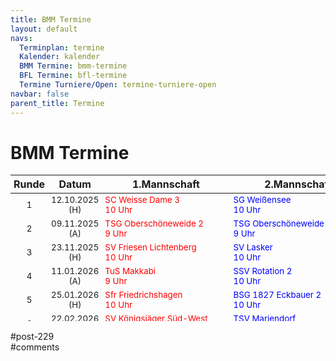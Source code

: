```yaml
---
title: BMM Termine 
layout: default
navs:
  Terminplan: termine
  Kalender: kalender
  BMM Termine: bmm-termine
  BFL Termine: bfl-termine
  Termine Turniere/Open: termine-turniere-open
navbar: false
parent_title: Termine
---
```

<div class="post-229 page type-page status-publish hentry" id="post-229">
<h1 class="entry-title">BMM Termine</h1>
<div class="entry-content">
<style><span data-mce-type="bookmark" style="display: inline-block; width: 0px; overflow: hidden; line-height: 0;" class="mce_SELRES_start">﻿</span><span data-mce-type="bookmark" style="display: inline-block; width: 0px; overflow: hidden; line-height: 0;" class="mce_SELRES_start">﻿</span><br /> .t_container { position:relative;left:-50px; }<br /> .smartphone .t_container { left:0px; }<br /></style>
<div class="t_container" style="overflow: visible;">
<table class="clean footable" style="width: 100%; height: 234px;">
<thead>
<tr style="height: 18px;">
<th nowrap="nowrap" style="height: 18px; padding-left: 5px; padding-right: 5px; width: 7.5%;">Runde</th>
<th style="height: 18px; padding-left: 5px; padding-right: 5px; width: 12.3438%;">Datum</th>
<th style="height: 18px; width: 35%;">1.Mannschaft</th>
<th style="height: 18px; width: 23.75%;">2.Mannschaft</th>
<th style="height: 18px; width: 21.0938%;">3.Mannschaft</th>
</tr>
</thead>
<tbody>
<tr style="height: 24px;">
<td style="text-align: center; height: 24px; padding-left: 5px; padding-right: 5px; width: 7.5%;"><span style="font-size: 10pt;">1</span></td>
<td style="text-align: center; height: 24px; padding-left: 5px; padding-right: 5px; width: 12.3438%;"><span style="font-size: 10pt;">12.10.2025 (H)</span></td>
<td nowrap="nowrap" style="width: 35%; height: 24px; padding-left: 5px; padding-right: 5px;"><span style="font-size: 10pt; color: #ff0000;">SC Weisse Dame 3<br/>
10 Uhr</span></td>
<td nowrap="nowrap" style="width: 23.75%; height: 24px; padding-left: 5px; padding-right: 5px;"><span style="font-size: 10pt; color: #0000ff;">SG Weißensee<br/>
10 Uhr</span></td>
<td nowrap="nowrap" style="width: 21.0938%; height: 24px; padding-left: 5px; padding-right: 5px;"><span style="font-size: 10pt; color: #008000;">SC Weisse Dame 5<br/>
10 Uhr</span></td>
</tr>
<tr style="height: 24px;">
<td style="text-align: center; height: 24px; padding-left: 5px; padding-right: 5px; width: 7.5%;"><span style="font-size: 10pt;">2</span></td>
<td style="text-align: center; height: 24px; padding-left: 5px; padding-right: 5px; width: 12.3438%;"><span style="font-size: 10pt;">09.11.2025 (A)</span></td>
<td nowrap="nowrap" style="width: 35%; height: 24px; padding-left: 5px; padding-right: 5px;"><span style="font-size: 10pt; color: #ff0000;">TSG Oberschöneweide 2<br/>
9 Uhr</span></td>
<td style="width: 23.75%; height: 24px; padding-left: 5px; padding-right: 5px;"><span style="font-size: 10pt; color: #0000ff;">TSG Oberschöneweide 5<br/>
9 Uhr</span></td>
<td nowrap="nowrap" style="width: 21.0938%; height: 24px; padding-left: 5px; padding-right: 5px;"><span style="font-size: 10pt; color: #008000;">SC Kreuzberg 10<br/>
10 Uhr</span></td>
</tr>
<tr style="height: 24px;">
<td style="text-align: center; height: 24px; padding-left: 5px; padding-right: 5px; width: 7.5%;"><span style="font-size: 10pt;">3</span></td>
<td style="text-align: center; height: 24px; padding-left: 5px; padding-right: 5px; width: 12.3438%;"><span style="font-size: 10pt;">23.11.2025 (H)</span></td>
<td nowrap="nowrap" style="width: 35%; height: 24px; padding-left: 5px; padding-right: 5px;"><span style="font-size: 10pt; color: #ff0000;">SV Friesen Lichtenberg<br/>
10 Uhr</span></td>
<td nowrap="nowrap" style="width: 23.75%; height: 24px; padding-left: 5px; padding-right: 5px;"><span style="font-size: 10pt; color: #0000ff;">SV Lasker<br/>
10 Uhr</span></td>
<td nowrap="nowrap" style="width: 21.0938%; height: 24px; padding-left: 5px; padding-right: 5px;"><span style="font-size: 10pt; color: #008000;">SG Eintracht/Rochade 4<br/>
10 Uhr</span></td>
</tr>
<tr style="height: 24px;">
<td style="text-align: center; height: 24px; padding-left: 5px; padding-right: 5px; width: 7.5%;"><span style="font-size: 10pt;">4</span></td>
<td style="text-align: center; height: 24px; padding-left: 5px; padding-right: 5px; width: 12.3438%;"><span style="font-size: 10pt;">11.01.2026 (A)</span></td>
<td style="width: 35%; height: 24px; padding-left: 5px; padding-right: 5px;"><span style="font-size: 10pt; color: #ff0000;">TuS Makkabi<br/>
9 Uhr</span></td>
<td nowrap="nowrap" style="width: 23.75%; height: 24px; padding-left: 5px; padding-right: 5px;"><span style="font-size: 10pt; color: #0000ff;">SSV Rotation 2<br/>
10 Uhr</span></td>
<td nowrap="nowrap" style="width: 21.0938%; height: 24px; padding-left: 5px; padding-right: 5px;"><span style="font-size: 10pt; color: #008000;">TuS Makkabi 3<br/>
9 Uhr</span></td>
</tr>
<tr style="height: 24px;">
<td style="text-align: center; height: 24px; padding-left: 5px; padding-right: 5px; width: 7.5%;"><span style="font-size: 10pt;">5</span></td>
<td style="text-align: center; height: 24px; padding-left: 5px; padding-right: 5px; width: 12.3438%;"><span style="font-size: 10pt;">25.01.2026 (H)</span></td>
<td style="width: 35%; height: 24px; padding-left: 5px; padding-right: 5px;"><span style="font-size: 10pt; color: #ff0000;">Sfr Friedrichshagen<br/>
10 Uhr</span></td>
<td style="width: 23.75%; height: 24px; padding-left: 5px; padding-right: 5px;"><span style="font-size: 10pt; color: #0000ff;">BSG 1827 Eckbauer 2<br/>
10 Uhr</span></td>
<td nowrap="nowrap" style="width: 21.0938%; height: 24px; padding-left: 5px; padding-right: 5px;"><span style="font-size: 10pt; color: #008000;">BSG 1827 Eckbauer 3<br/>
10 Uhr</span></td>
</tr>
<tr style="height: 24px;">
<td style="text-align: center; height: 24px; padding-left: 5px; padding-right: 5px; width: 7.5%;"><span style="font-size: 10pt;">6</span></td>
<td style="text-align: center; height: 24px; padding-left: 5px; padding-right: 5px; width: 12.3438%;"><span style="font-size: 10pt;">22.02.2026 (A)</span></td>
<td style="width: 35%; height: 24px; padding-left: 5px; padding-right: 5px;"><span style="font-size: 10pt; color: #ff0000;">SV Königsjäger Süd-West<br/>
9 Uhr</span></td>
<td nowrap="nowrap" style="width: 23.75%; height: 24px; padding-left: 5px; padding-right: 5px;"><span style="font-size: 10pt; color: #0000ff;">TSV Mariendorf<br/>
9 Uhr</span></td>
<td style="width: 21.0938%; height: 24px; padding-left: 5px; padding-right: 5px;"><span style="font-size: 10pt; color: #008000;">TSG Oberschöneweide 9<br/>
9 Uhr</span></td>
</tr>
<tr style="height: 24px;">
<td style="text-align: center; height: 24px; padding-left: 5px; padding-right: 5px; width: 7.5%;"><span style="font-size: 10pt;">7</span></td>
<td style="text-align: center; height: 24px; padding-left: 5px; padding-right: 5px; width: 12.3438%;"><span style="font-size: 10pt;">08.03.2026 (H)</span></td>
<td style="width: 35%; height: 24px; padding-left: 5px; padding-right: 5px;"><span style="font-size: 10pt; color: #ff0000;">SC Kreuzberg 4<br/>
10 Uhr</span></td>
<td style="width: 23.75%; height: 24px; padding-left: 5px; padding-right: 5px;"><span style="font-size: 10pt; color: #0000ff;">SC Kreuzberg 5<br/>
10 Uhr</span></td>
<td nowrap="nowrap" style="width: 21.0938%; height: 24px; padding-left: 5px; padding-right: 5px;"><span style="font-size: 10pt; color: #008000;"><em>spielfrei</em></span></td>
</tr>
<tr style="height: 24px;">
<td style="text-align: center; height: 24px; padding-left: 5px; padding-right: 5px; width: 7.5%;"><span style="font-size: 10pt;">8</span></td>
<td style="text-align: center; height: 24px; padding-left: 5px; padding-right: 5px; width: 12.3438%;"><span style="font-size: 10pt;">22.03.2026 (A)</span></td>
<td style="width: 35%; height: 24px; padding-left: 5px; padding-right: 5px;"><span style="font-size: 10pt; color: #ff0000;">SV Empor Berlin<br/>
10 Uhr</span></td>
<td nowrap="nowrap" style="width: 23.75%; height: 24px; padding-left: 5px; padding-right: 5px;"><span style="font-size: 10pt; color: #0000ff;">TSG Fredersdorf<br/>
9 Uhr</span></td>
<td style="width: 21.0938%; height: 24px; padding-left: 5px; padding-right: 5px;"><span style="font-size: 10pt; color: #008000;">TSG Fredersdorf 2<br/>
9 Uhr</span></td>
</tr>
<tr style="height: 24px;">
<td style="text-align: center; height: 24px; padding-left: 5px; padding-right: 5px; width: 7.5%;"><span style="font-size: 10pt;">9</span></td>
<td style="text-align: center; height: 24px; padding-left: 5px; padding-right: 5px; width: 12.3438%;"><span style="font-size: 10pt;">19.04.2026 (H)</span></td>
<td nowrap="nowrap" style="width: 35%; height: 24px; padding-left: 5px; padding-right: 5px;"><span style="font-size: 10pt; color: #ff0000;">SC Schwarz-Weiß Lichtenrade<br/>
9 Uhr</span></td>
<td nowrap="nowrap" style="width: 23.75%; height: 24px; padding-left: 5px; padding-right: 5px;"><span style="font-size: 10pt; color: #0000ff;">SC Schwarz-Weiß Lichtenrade 2<br/>
9 Uhr</span></td>
<td nowrap="nowrap" style="width: 21.0938%; height: 24px; padding-left: 5px; padding-right: 5px;"><span style="font-size: 10pt; color: #008000;">SC Schwarz-Weiß Lichtenrade 5<br/>
9 Uhr</span></td>
</tr>
</tbody>
</table>
</div>
</div><!-- .entry-content -->
</div> #post-229 
<div id="comments">
</div> #comments 
